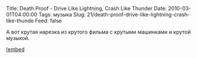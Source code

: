 Title: Death Proof - Drive Like Lightning, Crash Like Thunder
Date: 2010-03-01T04:00:00
Tags: музыка
Slug: 21/death-proof-drive-like-lightning-crash-like-thunde
Feed: false

А вот крутая нарезка из крутого фильма с крутыми машинками и крутой музыкой.

[!embed](http://www.youtube.com/watch?v=Tj6Qhw09A9E)
